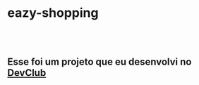 <h1>eazy-shopping</h1>
<br>
<br>
<h2> Esse foi um projeto que eu desenvolvi no <a href="https://rodolfomori.com.br/devclub">DevClub</a></h2>
